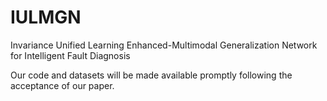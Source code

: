 # IULMGN

Invariance Unified Learning Enhanced-Multimodal Generalization  Network for Intelligent Fault Diagnosis

Our code and datasets will be made available promptly following the acceptance of our paper. 
